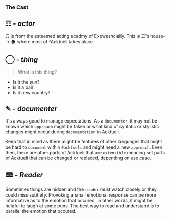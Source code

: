 ### The Cast

## ☶ - _actor_
☶ is from the esteemed acting acadmy of Expweshcially.
This is ☶'s house--> 🏠 where most of ^Acktueli takes place.

## ◯ - _thing_
> What is this thing?
* Is it the sun?
* Is it a ball
* Is it new country?

## ✎ - _documenter_
It's always good to manage expectations.  As a `documenter`, it may not be known which `approach` might be taken or what kind of syntatic or stylistic changes might occur during `documentation` in Acktueli.
  
Keep that in mind as there might be features of other languages that might be hard to `document` within `#acktueli` and might need a new `approach`.  Even then, there are other parts of Acktueli that are `extensible` meaning set parts of Acktueli that can be changed or replaced, depending on use case.

## 🕮 - _Reader_
Sometimes things are hidden and the `reader` must watch closely or they could miss subtlety.  Provoking a small emotional response can be more informative as to the emotion that occured, in other words, it might be helpful to laugh at some puns.  The best way to read and understand is to parallel the emotion that occured.